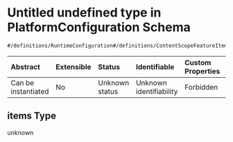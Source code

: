 # Untitled undefined type in PlatformConfiguration Schema

```txt
#/definitions/RuntimeConfiguration#/definitions/ContentScopeFeatureItem/properties/exceptions/items
```



| Abstract            | Extensible | Status         | Identifiable            | Custom Properties | Additional Properties | Access Restrictions | Defined In                                                                              |
| :------------------ | :--------- | :------------- | :---------------------- | :---------------- | :-------------------- | :------------------ | :-------------------------------------------------------------------------------------- |
| Can be instantiated | No         | Unknown status | Unknown identifiability | Forbidden         | Allowed               | none                | [contentScope.schema.json\*](../../out/contentScope.schema.json "open original schema") |

## items Type

unknown
